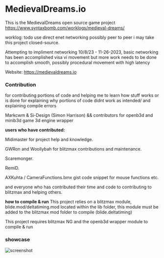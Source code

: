 # MedievalDreams.io
This is the MedievalDreams open source game project
https://www.syntaxbomb.com/worklogs/medieval-dreams/

worklog:
todo use direct enet networking possibly peer to peer
i may take this project closed-source.


Attempting to impliment networking 10/8/23 - 11-26-2023, basic networking has been accomplished visa vi movement but more work needs to be done to accomplish smooth, possibly procedural movement with high latency

Website: https://medievaldreams.io


### Contribution
for contributing portions of code and helping me to learn how stuff works or is done
for explaining why portions of code didnt work as intended/ and explaining compile errors   

Markcwm & Si-Design (Simon Harrison) && contributors for openb3d and minib3d game 3d engine wrapper
  
  
**users who have contributed:**  
  
Midimaster for project help and knowledge.

GWRon and Woollybah for blitzmax contributions and maintenance.
  
Scaremonger.
  
RemiD.

 AXKuhta / CameraFunctions.bmx gist code snippet for mouse functions etc.  
 
and everyone who has contributed their time and code to contributing to blitzmax and helping others.

**how to compile & run**
This project relies on a blitzmax module, blide.mod/deltatiming.mod located within the lib folder, this module must be added to the blitzmax mod folder to compile (blide.deltatiming)

This project requires blitzmax NG and the openb3d wrapper module to compile & run

### showcase
![screenshot](https://github.com/zarosath/MedievalDreams.io/assets/1097150/4cb6d902-8fc1-4c12-b341-e95278920883)

